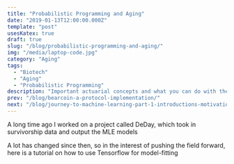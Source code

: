 ```yaml
---
title: "Probabilistic Programming and Aging"
date: "2019-01-13T12:00:00.000Z"
template: "post"
usesKatex: true
draft: true
slug: "/blog/probabilistic-programming-and-aging/"
img: "/media/laptop-code.jpg"
category: "Aging"
tags:
  - "Biotech"
  - "Aging"
  - "Probabilistic Programming"
description: "Important actuarial concepts and what you can do with them"
prev: "/blog/bearcoin-a-protocol-implementation/"
next: "/blog/journey-to-machine-learning-part-1-introductions-motivations-and-roadmap/"
---
```


A long time ago I worked on a project called DeDay, which took in survivorship data and output the MLE models

A lot has changed since then, so in the interest of pushing the field forward, here is a tutorial on how to use Tensorflow for model-fitting
